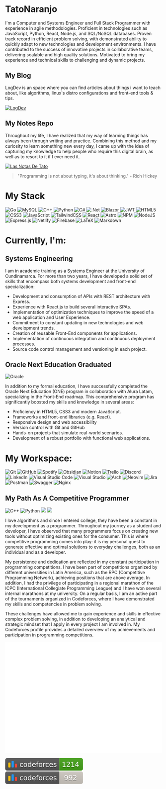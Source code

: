 # TatoNaranjo

I'm a Computer and Systems Engineer and Full Stack Programmer with experience in agile methodologies. Proficient in technologies such as JavaScript, Python, React, Node.js, and SQL/NoSQL databases. Proven track record in efficient problem solving, with demonstrated ability to quickly adapt to new technologies and development environments. I have contributed to the success of innovative projects in collaborative teams, delivering scalable and high quality solutions. Motivated to bring my experience and technical skills to challenging and dynamic projects.

## My Blog
LogDev is an space where you can find articles about things i want to teach about, like algorithms, linux's distro configurations and front-end tools & tips.

[![LogDev](https://img.shields.io/badge/LogDev-1f1f1f?style=for-the-badge&logo=Buy+Me+A+Coffee)](https://logdev.netlify.app/)

## My Notes Repo
Throughout my life, I have realized that my way of learning things has always been through writing and practice. Combining this method and my curiosity to learn something new every day, I came up with the idea of capturing my knowledge to help people who require this digital brain, as well as to resort to it if I ever need it.

[![Las Notas De Tato](https://img.shields.io/badge/Las_Notas_De_Tato-df8e1d?style=for-the-badge&logo=Obsidian)](https://github.com/TatoNaranjo/LasNotasDeTato)

> "Programming is not about typing, it's about thinking." - Rich Hickey

# My Stack
![Go](https://img.shields.io/badge/go-%2300ADD8.svg?style=for-the-badge&logo=go&logoColor=white)
![MySQL](https://img.shields.io/badge/mysql-4479A1.svg?style=for-the-badge&logo=mysql&logoColor=white)
![C++](https://img.shields.io/badge/c++-%2300599C.svg?style=for-the-badge&logo=c%2B%2B&logoColor=white)
![Python](https://img.shields.io/badge/python-3670A0?style=for-the-badge&logo=python&logoColor=ffdd54)
![C#](https://img.shields.io/badge/c%23-%23239120.svg?style=for-the-badge&logo=csharp&logoColor=white)
![.Net](https://img.shields.io/badge/.NET-5C2D91?style=for-the-badge&logo=.net&logoColor=white)
![Blazor](https://img.shields.io/badge/blazor-%235C2D91.svg?style=for-the-badge&logo=blazor&logoColor=white)
![JWT](https://img.shields.io/badge/JWT-black?style=for-the-badge&logo=JSON%20web%20tokens)
![HTML5](https://img.shields.io/badge/html5-%23E34F26.svg?style=for-the-badge&logo=html5&logoColor=white)
![CSS3](https://img.shields.io/badge/css3-%231572B6.svg?style=for-the-badge&logo=css3&logoColor=white)
![JavaScript](https://img.shields.io/badge/javascript-%23323330.svg?style=for-the-badge&logo=javascript&logoColor=%23F7DF1E)
![TailwindCSS](https://img.shields.io/badge/tailwindcss-%2338B2AC.svg?style=for-the-badge&logo=tailwind-css&logoColor=white)
![React](https://img.shields.io/badge/react-%2320232a.svg?style=for-the-badge&logo=react&logoColor=%2361DAFB)
![Astro](https://img.shields.io/badge/astro-%232C2052.svg?style=for-the-badge&logo=astro&logoColor=white)
![NPM](https://img.shields.io/badge/NPM-%23CB3837.svg?style=for-the-badge&logo=npm&logoColor=white)
![NodeJS](https://img.shields.io/badge/node.js-6DA55F?style=for-the-badge&logo=node.js&logoColor=white)
![Express.js](https://img.shields.io/badge/express.js-%23404d59.svg?style=for-the-badge&logo=express&logoColor=%2361DAFB)
![Netlify](https://img.shields.io/badge/netlify-%23000000.svg?style=for-the-badge&logo=netlify&logoColor=#00C7B7)
![Firebase](https://img.shields.io/badge/firebase-%23039BE5.svg?style=for-the-badge&logo=firebase)
![LaTeX](https://img.shields.io/badge/latex-%23008080.svg?style=for-the-badge&logo=latex&logoColor=white)
![Markdown](https://img.shields.io/badge/markdown-%23000000.svg?style=for-the-badge&logo=markdown&logoColor=white)


# Currently, I'm:

## Systems Engineering
I am in academic training as a Systems Engineer at the University of Cundinamarca. For more than two years, I have developed a solid set of skills that encompass both systems development and front-end specialization:
- Development and consumption of APIs with REST architecture with Express.
- Experience with React.js to build several interactive SPAs.
- Implementation of optimization techniques to improve the speed of a web application and User Experience.
- Commitment to constant updating in new technologies and web development trends.
- Creation of reusable Front-End components for applications.
- Implementation of continuous integration and continuous deployment processes.
- Source code control management and versioning in each project.

## Oracle Next Education Graduated
![Oracle](https://img.shields.io/badge/Oracle-F80000?style=for-the-badge&logo=oracle&logoColor=white)

In addition to my formal education, I have successfully completed the Oracle Next Education (ONE) program in collaboration with Alura Latam, specializing in the Front-End roadmap. This comprehensive program has significantly boosted my skills and knowledge in several areas:

- Proficiency in HTML5, CSS3 and modern JavaScript.
- Frameworks and front-end libraries (e.g. React).
- Responsive design and web accessibility
- Version control with Git and GitHub
- Hands-on projects that simulate real-world scenarios.
- Development of a robust portfolio with functional web applications. 


# My Workspace:
![Git](https://img.shields.io/badge/git-%23F05033.svg?style=for-the-badge&logo=git&logoColor=white)
![GitHub](https://img.shields.io/badge/github-%23121011.svg?style=for-the-badge&logo=github&logoColor=white)
![Spotify](https://img.shields.io/badge/Spotify-1ED760?style=for-the-badge&logo=spotify&logoColor=white)
![Obsidian](https://img.shields.io/badge/Obsidian-%23483699.svg?style=for-the-badge&logo=obsidian&logoColor=white)
![Notion](https://img.shields.io/badge/Notion-%23000000.svg?style=for-the-badge&logo=notion&logoColor=white)
![Trello](https://img.shields.io/badge/Trello-%23026AA7.svg?style=for-the-badge&logo=Trello&logoColor=white)
![Discord](https://img.shields.io/badge/Discord-%235865F2.svg?style=for-the-badge&logo=discord&logoColor=white)
![LinkedIn](https://img.shields.io/badge/linkedin-%230077B5.svg?style=for-the-badge&logo=linkedin&logoColor=white)
![Visual Studio Code](https://img.shields.io/badge/Visual%20Studio%20Code-0078d7.svg?style=for-the-badge&logo=visual-studio-code&logoColor=white)
![Visual Studio](https://img.shields.io/badge/Visual%20Studio-5C2D91.svg?style=for-the-badge&logo=visual-studio&logoColor=white)
![Arch](https://img.shields.io/badge/Arch%20Linux-1793D1?logo=arch-linux&logoColor=fff&style=for-the-badge)
![Neovim](https://img.shields.io/badge/NeoVim-%2357A143.svg?&style=for-the-badge&logo=neovim&logoColor=white)
![Jira](https://img.shields.io/badge/jira-%230A0FFF.svg?style=for-the-badge&logo=jira&logoColor=white)
![Postman](https://img.shields.io/badge/Postman-FF6C37?style=for-the-badge&logo=postman&logoColor=white)
![Swagger](https://img.shields.io/badge/-Swagger-%23Clojure?style=for-the-badge&logo=swagger&logoColor=white)
![Nginx](https://img.shields.io/badge/nginx-%23009639.svg?style=for-the-badge&logo=nginx&logoColor=white)

## My Path As A Competitive Programmer 


![C++](https://img.shields.io/badge/c++-%2300599C.svg?style=for-the-badge&logo=c%2B%2B&logoColor=white)
![Python](https://img.shields.io/badge/python-3670A0?style=for-the-badge&logo=python&logoColor=ffdd54)
<a href = "https://codeforces.com/profile/TatoNaranjo"><img src = "https://img.shields.io/badge/Codeforces-445f9d?style=for-the-badge&logo=Codeforces&logoColor=white"/></a>
<a href = "https://www.hackerrank.com/profile/TatoNaranjo"><img src = "https://img.shields.io/badge/-Hackerrank-2EC866?style=for-the-badge&logo=HackerRank&logoColor=white"/></a>



I love algorithms and since I entered college, they have been a constant in my development as a programmer. Throughout my journey as a student and developer, I have observed that many programmers focus on creating new tools without optimizing existing ones for the consumer. This is where competitive programming comes into play: it is my personal quest to generate effective and optimal solutions to everyday challenges, both as an individual and as a developer.  

My persistence and dedication are reflected in my constant participation in programming competitions. I have been part of competitions organized by different universities in Latin America, such as the RPC (Competitive Programming Network), achieving positions that are above average. In addition, I had the privilege of participating in a regional marathon of the ICPC (International Collegiate Programming League) and I have won several internal marathons at my university. On a regular basis, I am an active part of the tournaments organized in Codeforces, where I have demonstrated my skills and competencies in problem solving.  

These challenges have allowed me to gain experience and skills in effective complex problem solving, in addition to developing an analytical and strategic mindset that I apply in every project I am involved in. My Codeforces profile provides a detailed overview of my achievements and participation in programming competitions.  


![](https://raw.githubusercontent.com/TatoNaranjo/cf-stats/main/output/light_card.svg#gh-dark-mode-only)
<br>

![](https://raw.githubusercontent.com/TatoNaranjo/cf-stats/main/output/max_rating.svg)
![](https://raw.githubusercontent.com/TatoNaranjo/cf-stats/main/output/rating.svg)


